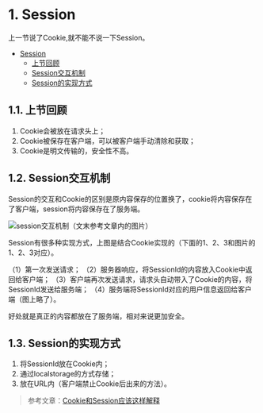 # 1. Session

上一节说了Cookie,就不能不说一下Session。

<!-- TOC -->

- [Session](#session)
    - [上节回顾](#上节回顾)
    - [Session交互机制](#session交互机制)
    - [Session的实现方式](#session的实现方式)

<!-- /TOC -->

## 1.1. 上节回顾

1. Cookie会被放在请求头上；
2. Cookie被保存在客户端，可以被客户端手动清除和获取；
3. Cookie是明文传输的，安全性不高。

## 1.2. Session交互机制

Session的交互和Cookie的区别是原内容保存的位置换了，cookie将内容保存在了客户端，session将内容保存在了服务端。

![session交互机制](https://pic4.zhimg.com/80/v2-0113a489944100bdc9ad1091286bb6b3_hd.jpg)（文末参考文章内的图片）

Session有很多种实现方式，上图是结合Cookie实现的（下面的1、2、3和图片的1、2、3对应）。

（1）第一次发送请求；
（2）服务器响应，将SessionId的内容放入Cookie中返回给客户端；
（3）客户端再次发送请求，请求头自动带入了Cookie的内容，将SessionId发送给服务端；
（4）服务端将SessionId对应的用户信息返回给客户端（图上略了）。

好处就是真正的内容都放在了服务端，相对来说更加安全。

## 1.3. Session的实现方式

1. 将SessionId放在Cookie内；
2. 通过localstorage的方式存储；
3. 放在URL内（客户端禁止Cookie后出来的方法）。

> 参考文章：[Cookie和Session应该这样解释](https://zhuanlan.zhihu.com/p/59307179)